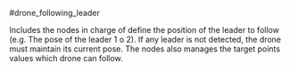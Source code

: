 #drone_following_leader

Includes the nodes in charge of define the position of the leader to follow (e.g. The pose of the leader 1 o 2). If any leader is not detected, the drone must maintain its current pose. The nodes also manages the target points values which drone can follow.
